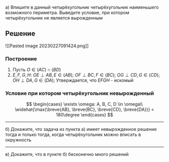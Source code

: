 а) Впишите в данный четырёхугольник четырёхугольник наименьшего возможного периметра. Выведите условие, при котором четырёхугольник не является вырожденным
## Решение
![[Pasted image 20230227091424.png]]
### Построение
1) Пусть $O\in (AC)\cap(BD)$
2) $E,F,G,H:$ $OE\perp AB, E\in (AB);$ $OF\perp BC, F\in (BC);$ $OG\perp CD, G\in (CD);$ $OH\perp DA, G\in (DA);$
Утверждается, что $EFGH$ - искомый

### Условие при котором четырёхугольник невырожденный
$$
\begin{cases}
\exists \omega: A, B, C, D \in \omega\\
\widehat{\max(\breve{AB}, \breve{BC}, \breve{CD}, \breve{DA})} < 180\degree
\end{cases}
$$

---
б) Докажите, что задача из пункта а) имеет невырожденное решение тогда и только тогда, когда четырёхугольник можно вписать в окружность

---
в) Докажите, что в пункте б) бесконечно много решений